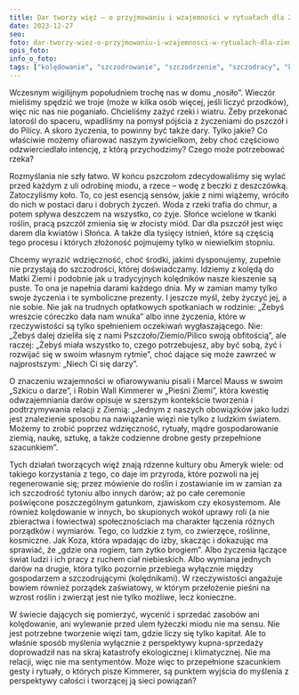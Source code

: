 ```yaml
---
title: Dar tworzy więź – o przyjmowaniu i wzajemności w rytuałach dla Ziemi
date: 2023-12-27
seo: 
foto: dar-tworzy-wiez-o-przyjmowaniu-i-wzajemnosci-w-rytualach-dla-ziemi.jpg
opis_foto: 
info_o_foto: 
tags: ["kolędowanie", "szczodrowanie", "szczodrzenie", "szczodracy", "kolęda", "obrzędy", "obrzędyzimowe", "święta", "obrzędyświąteczne", "rytuały", "tradycja", "kulturatradycyjna", "natura", "przyroda", "matkaziemia", "dar", "wymianadarów", "pieśńziemi", "marcelmauss"]
---
```

Wczesnym wigilijnym popołudniem trochę nas w domu „nosiło”. Wieczór mieliśmy spędzić we troje (może w kilka osób więcej, jeśli liczyć przodków), więc nic nas nie poganiało. Chcieliśmy zażyć rzeki i wiatru. Żeby przekonać latorośl do spaceru, wpadliśmy na pomysł pójścia z życzeniami do pszczół i do Pilicy. A skoro życzenia, to powinny być także dary. Tylko jakie? Co właściwie możemy ofiarować naszym żywicielkom, żeby choć częściowo odzwierciedlało intencję, z którą przychodzimy? Czego może potrzebować rzeka?

Rozmyślania nie szły łatwo. W końcu pszczołom zdecydowaliśmy się wylać przed każdym z uli odrobinę miodu, a rzece – wodę z beczki z deszczówką. Zatoczyliśmy koło. To, co jest esencją sensów, jakie z nimi wiążemy, wróciło do nich w postaci daru i dobrych życzeń. Woda z rzeki trafia do chmur, a potem spływa deszczem na wszystko, co żyje. Słońce wcielone w tkanki roślin, pracą pszczół zmienia się w złocisty miód. Dar dla pszczół jest więc darem dla kwiatów i Słońca. A także dla tysięcy istnień, które są częścią tego procesu i których złożoność pojmujemy tylko w niewielkim stopniu.

Chcemy wyrazić wdzięczność, choć środki, jakimi dysponujemy, zupełnie nie przystają do szczodrości, której doświadczamy. Idziemy z kolędą do Matki Ziemi i podobnie jak u tradycyjnych kolędników nasze kieszenie są puste. To ona je napełnia darami każdego dnia. My w zamian mamy tylko swoje życzenia i te symboliczne prezenty. I jeszcze myśl, żeby życzyć jej, a nie sobie. Nie jak na trudnych opłatkowych spotkaniach w rodzinie: „Żebyś wreszcie córeczko dała nam wnuka” albo inne życzenia, które w rzeczywistości są tylko spełnieniem oczekiwań wygłaszającego. Nie: „Żebyś dalej dzieliła się z nami Pszczoło/Ziemio/Pilico swoją obfitością”, ale raczej: „Żebyś miała wszystko to, czego potrzebujesz, aby być sobą, żyć i rozwijać się w swoim własnym rytmie”, choć dające się może zawrzeć w najprostszym: „Niech Ci się darzy”. 

O znaczeniu wzajemności w ofiarowywaniu pisali i Marcel Mauss w swoim „Szkicu o darze”, i Robin Wall Kimmerer w „Pieśni Ziemi”, która kwestię odwzajemniania darów opisuje w szerszym kontekście tworzenia i podtrzymywania relacji z Ziemią: „Jednym z naszych obowiązków jako ludzi jest znalezienie sposobu na nawiązanie więzi nie tylko z ludzkim światem. Możemy to zrobić poprzez wdzięczność, rytuały, mądre gospodarowanie ziemią, naukę, sztukę, a także codzienne drobne gesty przepełnione szacunkiem”.

Tych działań tworzących więź znają rdzenne kultury obu Ameryk wiele: od takiego korzystania z tego, co daje im przyroda, które pozwoli na jej regenerowanie się; przez mówienie do roślin i zostawianie im w zamian za ich szczodrość tytoniu albo innych darów; aż po całe ceremonie poświęcone poszczególnym gatunkom, zjawiskom czy ekosystemom. Ale również kolędowanie w innych, bo skupionych wokół uprawy roli (a nie zbieractwa i łowiectwa) społecznościach ma charakter łączenia różnych porządków i wymiarów. Tego, co ludzkie z tym, co zwierzęce, roślinne, kosmiczne. Jak Koza, która wpadając do izby, skacząc i dokazując ma sprawiać, że „gdzie ona rogiem, tam żytko brogiem”. Albo życzenia łączące świat ludzi i ich pracy z ruchem ciał niebieskich. Albo wymiana jednych darów na drugie, która tylko pozornie przebiega wyłącznie między gospodarzem a szczodrującymi (kolędnikami). W rzeczywistości angażuje bowiem również porządek zaświatowy, w którym przełożenie pieśni na wzrost roślin i zwierząt jest nie tylko możliwe, lecz konieczne.

W świecie dających się pomierzyć, wycenić i sprzedać zasobów ani kolędowanie, ani wylewanie przed ulem łyżeczki miodu nie ma sensu. Nie jest potrzebne tworzenie więzi tam, gdzie liczy się tylko kapitał. Ale to właśnie sposób myślenia wyłącznie z perspektywy kupna-sprzedaży doprowadził nas na skraj katastrofy ekologicznej i klimatycznej. Nie ma relacji, więc nie ma sentymentów. Może więc to przepełnione szacunkiem gesty i rytuały, o których pisze Kimmerer, są punktem wyjścia do myślenia z perspektywy całości i tworzącej ją sieci powiązań?